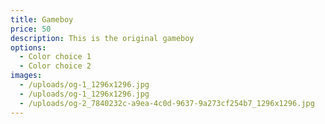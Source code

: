 ```yaml
---
title: Gameboy
price: 50
description: This is the original gameboy
options:
  - Color choice 1
  - Color choice 2
images:
  - /uploads/og-1_1296x1296.jpg
  - /uploads/og-1_1296x1296.jpg
  - /uploads/og-2_7840232c-a9ea-4c0d-9637-9a273cf254b7_1296x1296.jpg
---
```



